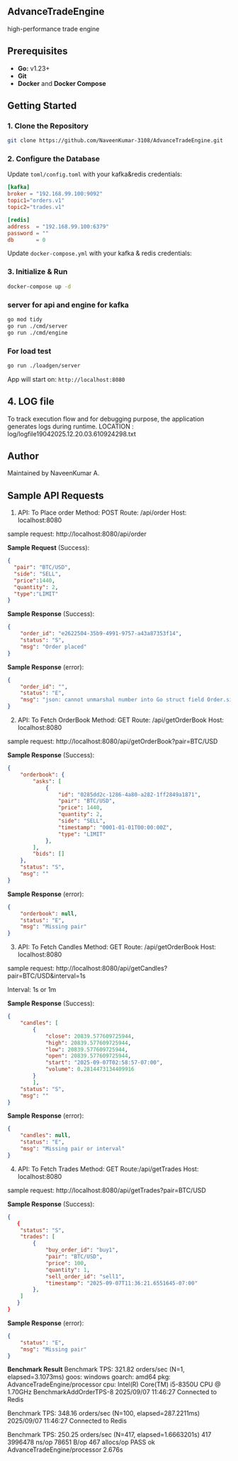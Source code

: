 ## AdvanceTradeEngine
 high-performance trade engine

## Prerequisites
- **Go:** v1.23+
- **Git**
- **Docker** and **Docker Compose**

## Getting Started

### 1. Clone the Repository

```bash
git clone https://github.com/NaveenKumar-3108/AdvanceTradeEngine.git
```
### 2. Configure the Database

Update `toml/config.toml` with your kafka&redis credentials: 

```toml
[kafka]
broker = "192.168.99.100:9092"
topic1="orders.v1"
topic2="trades.v1"

[redis]
address  = "192.168.99.100:6379"
password = ""
db       = 0
```
Update `docker-compose.yml` with your kafka & redis credentials: 

### 3. Initialize & Run
```bash
docker-compose up -d
```
### server for api and engine for kafka
```bash
go mod tidy
go run ./cmd/server
go run ./cmd/engine
```
### For load test
```bash
go run ./loadgen/server
```
App will start on: `http://localhost:8080`

## 4. LOG file 
To track execution flow and for debugging purpose, the application generates logs during runtime.
LOCATION : log/logfile19042025.12.20.03.610924298.txt

## Author
Maintained by NaveenKumar A. 

## Sample API Requests 
1. API: To Place order
Method: POST
Route: /api/order
Host: localhost:8080

sample request:
http://localhost:8080/api/order

**Sample Request** (Success):
```json
{
  "pair": "BTC/USD",
  "side": "SELL",
  "price":1440,
  "quantity": 2,
  "type":"LIMIT"
}
```

**Sample Response** (Success):
```json
{
    "order_id": "e2622504-35b9-4991-9757-a43a87353f14",
    "status": "S",
    "msg": "Order placed"
}
```
**Sample Response** (error):
```json
{
    "order_id": "",
    "status": "E",
    "msg": "json: cannot unmarshal number into Go struct field Order.side of type string"
}
```

2. API: To Fetch OrderBook
Method: GET
Route: /api/getOrderBook
Host: localhost:8080

sample request:
http://localhost:8080/api/getOrderBook?pair=BTC/USD


**Sample Response** (Success):
```json
{
    "orderbook": {
        "asks": [
            {
                "id": "0285dd2c-1286-4a80-a282-1ff2849a1871",
                "pair": "BTC/USD",
                "price": 1440,
                "quantity": 2,
                "side": "SELL",
                "timestamp": "0001-01-01T00:00:00Z",
                "type": "LIMIT"
            },
        ],
        "bids": []
    },
    "status": "S",
    "msg": ""
}
```

**Sample Response** (error):
```json
{
    "orderbook": null,
    "status": "E",
    "msg": "Missing pair"
}
```
3. API: To Fetch Candles
Method: GET
Route: /api/getOrderBook
Host: localhost:8080

sample request:
http://localhost:8080/api/getCandles?pair=BTC/USD&interval=1s

Interval:
1s or 1m    

**Sample Response** (Success):
```json
{
    "candles": [
        {
            "close": 20839.577609725944,
            "high": 20839.577609725944,
            "low": 20839.577609725944,
            "open": 20839.577609725944,
            "start": "2025-09-07T02:58:57-07:00",
            "volume": 0.2814473134409916
        }
        ],
    "status": "S",
    "msg": ""
}

```

**Sample Response** (error):
```json
{
    "candles": null,
    "status": "E",
    "msg": "Missing pair or interval"
}
```

4. API: To Fetch Trades
Method: GET
Route:/api/getTrades
Host: localhost:8080

sample request:
http://localhost:8080/api/getTrades?pair=BTC/USD


**Sample Response** (Success):
```json
{
   {
    "status": "S",
    "trades": [
        {
            "buy_order_id": "buy1",
            "pair": "BTC/USD",
            "price": 100,
            "quantity": 1,
            "sell_order_id": "sell1",
            "timestamp": "2025-09-07T11:36:21.6551645-07:00"
        },
    ]
   }
}

```

**Sample Response** (error):
```json
{
    "status": "E",
    "msg": "Missing pair"
}
```

**Benchmark Result**
Benchmark TPS: 321.82 orders/sec (N=1, elapsed=3.1073ms)
goos: windows
goarch: amd64
pkg: AdvanceTradeEngine/processor
cpu: Intel(R) Core(TM) i5-8350U CPU @ 1.70GHz
BenchmarkAddOrderTPS-8   	2025/09/07 11:46:27  Connected to Redis

Benchmark TPS: 348.16 orders/sec (N=100, elapsed=287.2211ms)
2025/09/07 11:46:27  Connected to Redis

Benchmark TPS: 250.25 orders/sec (N=417, elapsed=1.6663201s)
     417	   3996478 ns/op	   78651 B/op	     467 allocs/op
PASS
ok  	AdvanceTradeEngine/processor	2.676s
